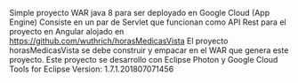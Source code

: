 Simple proyecto WAR java 8 para ser deployado en Google Cloud (App Engine)
Consiste en un par de Servlet que funcionan como API Rest para el proyecto en Angular alojado en
https://github.com/wuthrich/horasMedicasVista
El proyecto horasMedicasVista se debe construir y empacar en el WAR que genera este proyecto.
Este proyecto se desarrollo con Eclipse Photon y Google Cloud Tools for Eclipse Version: 1.7.1.201807071456